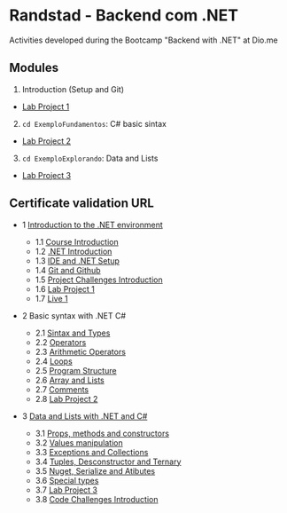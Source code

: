 # Randstad - Backend com .NET
Activities developed during the Bootcamp "Backend with .NET" at Dio.me

## Modules
1. Introduction (Setup and Git)
- [Lab Project 1](https://github.com/andersongames/dio-lab-open-source)
2. `cd ExemploFundamentos`: C# basic sintax
- [Lab Project 2](https://github.com/andersongames/trilha-net-fundamentos-desafio)
3. `cd ExemploExplorando`: Data and Lists
- [Lab Project 3](https://github.com/andersongames/trilha-net-explorando-desafio)

## Certificate validation URL
- 1 [Introduction to the .NET environment](https://www.dio.me/certificate/NT6ZTSST/share)
  - 1.1 [Course Introduction](https://www.dio.me/certificate/ZAIW2EB5/share)
  - 1.2 [.NET Introduction](https://www.dio.me/certificate/DWPOK7RI/share)
  - 1.3 [IDE and .NET Setup](https://www.dio.me/certificate/FGHOAHKN/share)
  - 1.4 [Git and Github](https://www.dio.me/certificate/QMHCKNEJ/share)
  - 1.5 [Project Challenges Introduction](https://www.dio.me/certificate/EE0M1WYD/share)
  - 1.6 [Lab Project 1](https://www.dio.me/certificate/MDMYEPYM/share)
  - 1.7 [Live 1](https://www.dio.me/certificate/ACWI9R56/share)

- 2 Basic syntax with .NET C#
  - 2.1 [Sintax and Types](https://www.dio.me/certificate/ZNQ78DDQ/share)
  - 2.2 [Operators](https://www.dio.me/certificate/ZMOUP0LA/share)
  - 2.3 [Arithmetic Operators](https://www.dio.me/certificate/IRFPCIEE/share)
  - 2.4 [Loops](https://www.dio.me/certificate/MN1PWETP/share)
  - 2.5 [Program Structure](https://www.dio.me/certificate/A646544B/share)
  - 2.6 [Array and Lists](https://www.dio.me/certificate/VLR7SH0M/share)
  - 2.7 [Comments](https://www.dio.me/certificate/GALMB2VR/share)
  - 2.8 [Lab Project 2](https://www.dio.me/certificate/SALVCN8M/share)

- 3 [Data and Lists with .NET and C#](https://www.dio.me/certificate/J1ZU2N28/share)
  - 3.1 [Props, methods and constructors](https://www.dio.me/certificate/PDIJQES9/share)
  - 3.2 [Values manipulation](https://www.dio.me/certificate/WONRKKPW/share)
  - 3.3 [Exceptions and Collections](https://www.dio.me/certificate/18CII1ZY/share)
  - 3.4 [Tuples, Desconstructor and Ternary](https://www.dio.me/certificate/5U5CGANP/share)
  - 3.5 [Nuget, Serialize and Atibutes](https://www.dio.me/certificate/S8NJA8Z8/share)
  - 3.6 [Special types](https://www.dio.me/certificate/SQUBCTPH/share)
  - 3.7 [Lab Project 3](https://www.dio.me/certificate/BXQECBIH/share)
  - 3.8 [Code Challenges Introduction](https://www.dio.me/certificate/NFJRTBBL/share)
